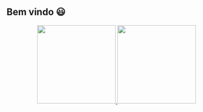 ## Bem vindo 😃

<div align="center">
  <a href="https://github.com/DiogoSoftDev">
  <img height="180em" src="https://github-readme-stats.vercel.app/api?username=DiogoSoftDev&show_icons=true&theme=dark&include_all_commits=true&count_private=true"/>
  <img height="180em" src="https://github-readme-stats.vercel.app/api/top-langs/?username=DiogoSoftDev&layout=compact&langs_count=7&theme=dark"/>
</div>
                  
